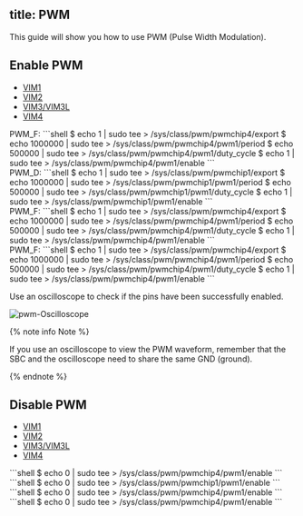 title: PWM
---

This guide will show you how to use PWM (Pulse Width Modulation).

## Enable PWM

<ul class="nav nav-tabs" id="myTab" role="tablist">
  <li class="nav-item" role="presentation">
    <a class="nav-link active" id="home-tab" data-toggle="tab" href="#vim1-enable" role="tab" aria-controls="vim1" aria-selected="true">VIM1</a>
  </li>
  <li class="nav-item" role="presentation">
    <a class="nav-link" id="profile-tab" data-toggle="tab" href="#vim2-enable" role="tab" aria-controls="vim2" aria-selected="false">VIM2</a>
  </li>
  <li class="nav-item" role="presentation">
    <a class="nav-link" id="contact-tab" data-toggle="tab" href="#vim3-enable" role="tab" aria-controls="vim3" aria-selected="false">VIM3/VIM3L</a>
  </li>
  <li class="nav-item" role="presentation">
    <a class="nav-link" id="contact-tab" data-toggle="tab" href="#vim4-enable" role="tab" aria-controls="vim4" aria-selected="false">VIM4</a>
  </li>
</ul>
<div class="tab-content" id="myTabContent">
  <div class="tab-pane fade show active" id="vim1-enable" role="tabpanel" aria-labelledby="vim1-tab">
    PWM_F:
  	```shell
	$ echo 1 | sudo tee > /sys/class/pwm/pwmchip4/export
	$ echo 1000000 | sudo tee > /sys/class/pwm/pwmchip4/pwm1/period
	$ echo 500000 | sudo tee > /sys/class/pwm/pwmchip4/pwm1/duty_cycle
	$ echo 1 | sudo tee > /sys/class/pwm/pwmchip4/pwm1/enable
	```
  </div>
  <div class="tab-pane fade" id="vim2-enable" role="tabpanel" aria-labelledby="vim2-tab">
    PWM_D:
  	```shell
	$ echo 1 | sudo tee > /sys/class/pwm/pwmchip1/export
	$ echo 1000000 | sudo tee > /sys/class/pwm/pwmchip1/pwm1/period
	$ echo 500000 | sudo tee > /sys/class/pwm/pwmchip1/pwm1/duty_cycle
	$ echo 1 | sudo tee > /sys/class/pwm/pwmchip1/pwm1/enable
	```
  </div>
  <div class="tab-pane fade" id="vim3-enable" role="tabpanel" aria-labelledby="vim3-tab">
    PWM_F:
  	```shell
	$ echo 1 | sudo tee > /sys/class/pwm/pwmchip4/export
	$ echo 1000000 | sudo tee > /sys/class/pwm/pwmchip4/pwm1/period
	$ echo 500000 | sudo tee > /sys/class/pwm/pwmchip4/pwm1/duty_cycle
	$ echo 1 | sudo tee > /sys/class/pwm/pwmchip4/pwm1/enable
	```
  </div>
  <div class="tab-pane fade" id="vim4-enable" role="tabpanel" aria-labelledby="vim4-tab">
    PWM_F:
	```shell
	$ echo 1 | sudo tee > /sys/class/pwm/pwmchip4/export
	$ echo 1000000 | sudo tee > /sys/class/pwm/pwmchip4/pwm1/period
	$ echo 500000 | sudo tee > /sys/class/pwm/pwmchip4/pwm1/duty_cycle
	$ echo 1 | sudo tee > /sys/class/pwm/pwmchip4/pwm1/enable
	```
  </div>
</div>

Use an oscilloscope to check if the pins have been successfully enabled.

![pwm-Oscilloscope](/linux/images/vim1/pwm-oscilloscope.jpg)

{% note info Note %}

If you use an oscilloscope to view the PWM waveform, remember that the SBC and the oscilloscope need to share the same GND (ground).

{% endnote %}

## Disable PWM

<ul class="nav nav-tabs" id="myTab" role="tablist">
  <li class="nav-item" role="presentation">
    <a class="nav-link active" id="home-tab" data-toggle="tab" href="#vim1-disable" role="tab" aria-controls="vim1" aria-selected="true">VIM1</a>
  </li>
  <li class="nav-item" role="presentation">
    <a class="nav-link" id="profile-tab" data-toggle="tab" href="#vim2-disable" role="tab" aria-controls="vim2" aria-selected="false">VIM2</a>
  </li>
  <li class="nav-item" role="presentation">
    <a class="nav-link" id="contact-tab" data-toggle="tab" href="#vim3-disable" role="tab" aria-controls="vim3" aria-selected="false">VIM3/VIM3L</a>
  </li>
  <li class="nav-item" role="presentation">
    <a class="nav-link" id="contact-tab" data-toggle="tab" href="#vim4-disable" role="tab" aria-controls="vim4" aria-selected="false">VIM4</a>
  </li>
</ul>
<div class="tab-content" id="myTabContent">
  <div class="tab-pane fade show active" id="vim1-disable" role="tabpanel" aria-labelledby="vim1-tab">
  ```shell
  $ echo 0 | sudo tee > /sys/class/pwm/pwmchip4/pwm1/enable
  ```
  </div>
  <div class="tab-pane fade" id="vim2-disable" role="tabpanel" aria-labelledby="vim2-tab">
  ```shell
  $ echo 0 | sudo tee > /sys/class/pwm/pwmchip1/pwm1/enable
  ```
  </div>
  <div class="tab-pane fade" id="vim3-disable" role="tabpanel" aria-labelledby="vim3-tab">
  ```shell
  $ echo 0 | sudo tee > /sys/class/pwm/pwmchip4/pwm1/enable
  ```
  </div>
  <div class="tab-pane fade" id="vim4-disable" role="tabpanel" aria-labelledby="vim4-tab">
  ```shell
  $ echo 0 | sudo tee > /sys/class/pwm/pwmchip4/pwm1/enable
  ```
  </div>
</div>


